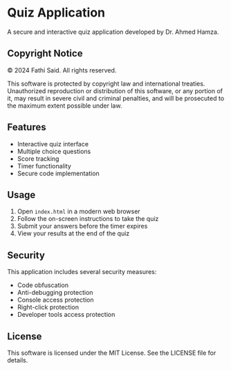 # Quiz Application

A secure and interactive quiz application developed by Dr. Ahmed Hamza.

## Copyright Notice

© 2024 Fathi Said. All rights reserved.

This software is protected by copyright law and international treaties. Unauthorized reproduction or distribution of this software, or any portion of it, may result in severe civil and criminal penalties, and will be prosecuted to the maximum extent possible under law.

## Features

- Interactive quiz interface
- Multiple choice questions
- Score tracking
- Timer functionality
- Secure code implementation

## Usage

1. Open `index.html` in a modern web browser
2. Follow the on-screen instructions to take the quiz
3. Submit your answers before the timer expires
4. View your results at the end of the quiz

## Security

This application includes several security measures:
- Code obfuscation
- Anti-debugging protection
- Console access protection
- Right-click protection
- Developer tools access protection

## License

This software is licensed under the MIT License. See the LICENSE file for details. 